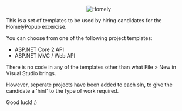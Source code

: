 <div>
    <p align="center">
    <img src="https://imgur.com/9E8hN79.png" alt="Homely" />
    </p>
</div>

This is a set of templates to be used by hiring candidates for the HomelyPopup excercise.

You can choose from one of the following project templates:
- ASP.NET Core 2 API
- ASP.NET MVC / Web API

There is no code in any of the templates other than what File > New in Visual Studio brings.

However, seperate projects have been added to each sln, to give the candidate a 'hint' to the type of work required.

Good luck! :)